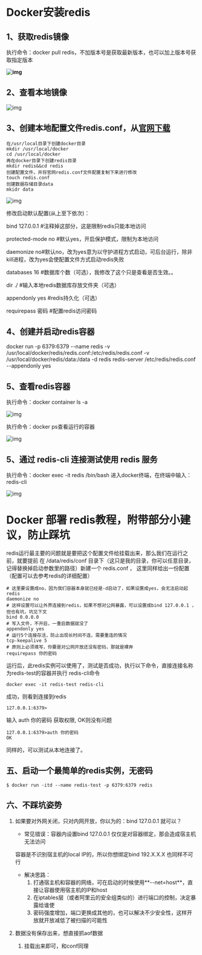 # Docker安装redis

## 1、获取redis镜像

  执行命令：docker pull redis，不加版本号是获取最新版本，也可以加上版本号获取指定版本

 **![img](https://img2020.cnblogs.com/blog/395813/202004/395813-20200405111615229-1727448413.png)**

 

## 2、查看本地镜像

![img](https://img2020.cnblogs.com/blog/395813/202004/395813-20200405111816049-1493073957.png)

 

##  3、创建本地配置文件redis.conf，从[官网下载](http://download.redis.io/redis-stable/redis.conf)



```
在/usr/local目录下创建docker目录
mkdir /usr/local/docker
cd /usr/local/docker
再在docker目录下创建redis目录
mkdir redis&&cd redis
创建配置文件，并将官网redis.conf文件配置复制下来进行修改
touch redis.conf
创建数据存储目录data
mkidr data
```

![img](https://img2020.cnblogs.com/blog/395813/202004/395813-20200405113759717-103929108.png)

修改启动默认配置(从上至下依次)：

bind 127.0.0.1 #注释掉这部分，这是限制redis只能本地访问

protected-mode no #默认yes，开启保护模式，限制为本地访问

daemonize no#默认no，改为yes意为以守护进程方式启动，可后台运行，除非kill进程，改为yes会使配置文件方式启动redis失败

databases 16 #数据库个数（可选），我修改了这个只是查看是否生效。。

dir ./ #输入本地redis数据库存放文件夹（可选）

appendonly yes #redis持久化（可选）

requirepass 密码 #配置redis访问密码

## 4、创建并启动redis容器

docker run -p 6379:6379 --name redis -v /usr/local/docker/redis/redis.conf:/etc/redis/redis.conf -v /usr/local/docker/redis/data:/data -d redis redis-server /etc/redis/redis.conf --appendonly yes

## 5、查看redis容器

执行命令：docker container ls -a

![img](https://img2020.cnblogs.com/blog/395813/202004/395813-20200405123422159-1265425755.png)

 

 执行命令：docker ps查看运行的容器

![img](https://img2020.cnblogs.com/blog/395813/202004/395813-20200405123517777-1783416610.png)

 

##  5、通过 redis-cli 连接测试使用 redis 服务

  执行命令：docker exec -it redis /bin/bash  进入docker终端，在终端中输入：redis-cli

![img](https://img2020.cnblogs.com/blog/395813/202004/395813-20200405123842578-889277769.png)

# Docker 部署 redis教程，附带部分小建议，防止踩坑

redis运行最主要的问题就是要把这个配置文件给挂载出来，那么我们在运行之前，就要提前 在 /data/redis/conf 目录下（这只是我的目录，你可以任意目录，记得替换掉启动参数里的路径）新建一个 redis.conf ， 这里同样给出一份配置（配置可以去参考redis的详细配置）



```
# 这里要设置成no，因为我们容器本身就已经是-d启动了，如果设置成yes，会无法启动起redis
daemonize no
# 这样设置可以让外界连接到redis，如果不想对公网暴露，可以设置成bind 127.0.0.1 ，但也有坑，坑见下文 
bind 0.0.0.0
# 写入文件，不开启，一重启数据就没了
appendonly yes
# 运行5个连接存活，防止出现长时间不连，需要重连的情况
tcp-keepalive 5
# 原则上必须填写，你要是对公网开放还没有密码，那就是裸奔
requirepass 你的密码
```

 运行后，此redis实例可以使用了，测试是否成功，执行以下命令，直接连接名称为redis-test的容器并执行 redis-cli命令



```
docker exec -it redis-test redis-cli
```

 成功，则看到连接到redis



```
127.0.0.1:6379>
```

 输入 auth 你的密码 获取权限, OK则没有问题



```
127.0.0.1:6379>auth 你的密码
OK
```

 同样的，可以测试从本地连接了。

## 五、启动一个最简单的redis实例，无密码



```
$ docker run -itd --name redis-test -p 6379:6379 redis
```

## 六、不踩坑姿势

1. 如果要对外网关闭，只对内网开放，你以为的：bind 127.0.0.1 就可以？

   - 常见错误：容器内设置bind 127.0.0.1 仅仅是对容器绑定，那会造成宿主机无法访问

   容器是不识别宿主机的local IP的，所以你想绑定bind 192.X.X.X 也同样不可行

   - 解决思路：
     1. 打通宿主机和容器的网络，可在启动的时候使用**--net=host**，直接让容器使用宿主机的IP和host
     2. 在iptables层（或者阿里云的安全组类似的）进行端口的控制，决定暴露给谁使
     3. 密码强度增加，端口更换成其他的，也可以解决不少安全性，这样开放就开放减低了被扫描的可能性

2. 数据没有保存出来，想直接抓aof数据

   1. 挂载出来即可，和conf同理